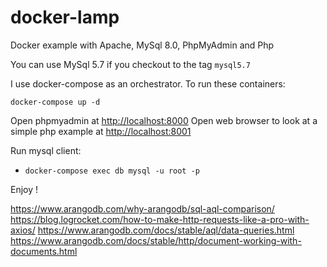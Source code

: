 # docker-lamp

Docker example with Apache, MySql 8.0, PhpMyAdmin and Php

You can use MySql 5.7 if you checkout to the tag `mysql5.7`

I use docker-compose as an orchestrator. To run these containers:

```
docker-compose up -d
```

Open phpmyadmin at [http://localhost:8000](http://localhost:8000)
Open web browser to look at a simple php example at [http://localhost:8001](http://localhost:8001)

Run mysql client:

- `docker-compose exec db mysql -u root -p`

Enjoy !

https://www.arangodb.com/why-arangodb/sql-aql-comparison/
https://blog.logrocket.com/how-to-make-http-requests-like-a-pro-with-axios/
https://www.arangodb.com/docs/stable/aql/data-queries.html
https://www.arangodb.com/docs/stable/http/document-working-with-documents.html
